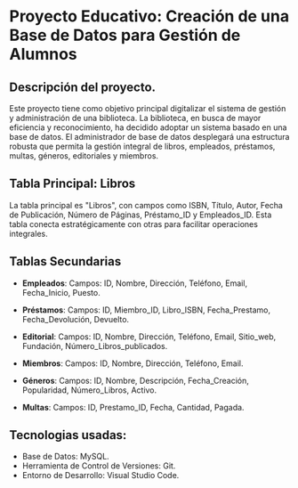 # Proyecto Educativo: Creación de una Base de Datos para Gestión de Alumnos

## Descripción del proyecto.

Este proyecto tiene como objetivo principal digitalizar el sistema de gestión y administración de una biblioteca. La biblioteca, en busca de mayor eficiencia y reconocimiento, ha decidido adoptar un sistema basado en una base de datos. El administrador de base de datos desplegará una estructura robusta que permita la gestión integral de libros, empleados, préstamos, multas, géneros, editoriales y miembros.

## Tabla Principal: Libros
La tabla principal es "Libros", con campos como ISBN, Título, Autor, Fecha de Publicación, Número de Páginas, Préstamo_ID y Empleados_ID. Esta tabla conecta estratégicamente con otras para facilitar operaciones integrales.

## Tablas Secundarias
- **Empleados**:
Campos: ID, Nombre, Dirección, Teléfono, Email, Fecha_Inicio, Puesto.

- **Préstamos**:
Campos: ID, Miembro_ID, Libro_ISBN, Fecha_Prestamo, Fecha_Devolución, Devuelto.

- **Editorial**:
Campos: ID, Nombre, Dirección, Teléfono, Email, Sitio_web, Fundación, Número_Libros_publicados.

- **Miembros**:
Campos: ID, Nombre, Dirección, Teléfono, Email.

- **Géneros**:
Campos: ID, Nombre, Descripción, Fecha_Creación, Popularidad, Número_Libros, Activo.

- **Multas**:
Campos: ID, Prestamo_ID, Fecha, Cantidad, Pagada.

## Tecnologias usadas: 

- Base de Datos: MySQL.
- Herramienta de Control de Versiones: Git.
- Entorno de Desarrollo: Visual Studio Code.
